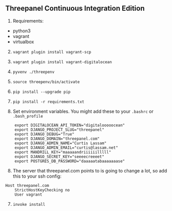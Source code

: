 Threepanel Continuous Integration Edition
-----------------------------------------

1. Requirements:
 * python3
 * vagrant
 * virtualbox

2. `vagrant plugin install vagrant-scp`

3. `vagrant plugin install vagrant-digitalocean`

2. `pyvenv ./threepenv`

3. `source threepenv/bin/activate`

4. `pip install --upgrade pip`

5. `pip install -r requirements.txt`

6. Set environment variables. You might add these to your `.bashrc` or `.bash_profile`
```
    export DIGITALOCEAN_API_TOKEN="digitalooooocean"
    export DJANGO_PROJECT_SLUG="threepanel"
    export DJANGO_DEBUG="True"
    export DJANGO_DOMAIN="threepanel.com"
    export DJANGO_ADMIN_NAME="Curtis Lassam"
    export DJANGO_ADMIN_EMAIL="curtis@lassam.net"
    export MANDRILL_KEY="maaaaandriiiiiilllll"
    export DJANGO_SECRET_KEY="seeeecreeeet"
    export POSTGRES_DB_PASSWORD="daaaaatabaaaaaaase"
```
8. The server that threepanel.com points to is going to change a lot, so add this to your ssh config:
```
Host threepanel.com
    StrictHostKeyChecking no
    User vagrant
```
7. `invoke install`
